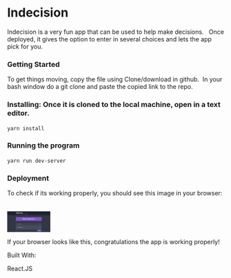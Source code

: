 # Indecision


Indecision is a very fun app that can be used to help make decisions. &nbsp; Once deployed, it gives the option to enter in several choices and lets the app pick for you.     

### Getting Started 

To get things moving, copy the file using Clone/download in github.&nbsp; In your bash window do a git clone and paste the copied link to the repo.


### Installing: Once it is cloned to the local machine, open in a text editor.
 

    yarn install



### Running the program

    yarn run dev-server



### Deployment

To check if its working properly, you should see this image in your browser:  
<br>
<br>
<img src="public/images/capture.png" alt="Drawing" style="width: 100px;  float: left" />

<br>
<br>
 

If your browser looks like this, congratulations the app is working properly!  

Built With:

React.JS 
 